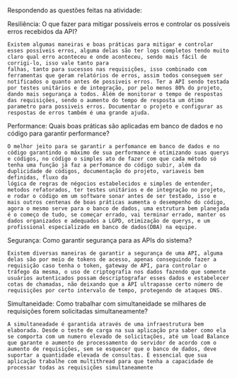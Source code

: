 Respondendo as questões feitas na atividade:



Resiliência: O que fazer para mitigar possíveis erros e controlar os possíveis erros recebidos da API?

    Existem algumas maneiras e boas práticas para mitigar e controlar esses possíveis erros, alguma delas são ter logs completos tendo muito claro qual erro aconteceu e onde aconteceu, sendo mais fácil de corrigi-lo, isso vale tanto para 
    falhas, tanto para sucessos nas requisições, isso combinado com ferramentas que geram relatórios de erros, assim todos conseguem ser notificados o quanto antes de possiveis erros. Ter a API sendo testada por testes unitários e de integração, por pelo menos 80% do projeto, dando mais segurança a todos. Além de monitorar o tempo de respostas das requisições, sendo o aumento do tempo de resposta um ótimo parametro para possiveis erros. Documentar o projeto e configurar as respostas de erros também é uma grande ajuda.


Performance: Quais boas práticas são aplicadas em banco de dados e no código para garantir performance?

    O melhor jeito para se garantir a perfomance em banco de dados e no código garantindo o máximo de sua performance é otimizando suas querys e códigos, no código o simples ato de fazer com que cada método só tenha uma função já faz a perfomance do código subir, além da duplicidade de códigos, documentação do projeto, variaveis bem definidas, fluxo da 
    lógica de regras de négocios estabelecidos e simples de entender, metodos refatorados, ter testes unitários e de integração no projeto, e rodar o código em um software sonar antes de ser testado, isso e mais outros centenas de boas práticas aumenta o desempenho do código, agora o mesmo serve para o banco de dados, uma estrutura bem planejada é o começo de tudo, se começar errado, vai terminar errado, manter os dados organizados e adequados a LGPD, otimização de querys, e um profissional especializado em banco de dados(DBA) na equipe.


Segurança: Como garantir segurança para as APIs do sistema?

    Existem diversas maneiras de garantir a segurança de uma API, alguma delas são por meio de tokens de acesso, apenas conseguindo fazer a requisição caso tenha o token, gateway de API, para controlar o tráfego da mesma, o uso de criptografia nos dados fazendo que somente usuários autenticados possam descriptografar esses dados e estabelecer cotas de chamadas, não deixando que a API ultrapasse certo número de requisições por certo intervalo de tempo, protegendo de ataques DNS.

Simultaneidade: Como trabalhar com simultaneidade se milhares de requisições forem solicitadas simultaneamente?

    A simultaneadade é garantida através de uma infraestrutura bem elaborada. Desde o teste de carga na sua aplicação pra saber como ela se comporta com um numero elevado de solicitações, até um load Balance que garante o aumento de processamento do servidor de acordo com o aumento de requisições, sem se esquecer que o banco de dados, deve suportar a quantidade elevada de consultas. É essencial que sua aplicação trabalhe com multithread para que tenha a capacidade de processar todas as requisições simultaneamente